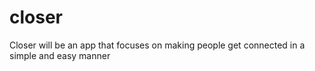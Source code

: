 closer
======

Closer will be an app that focuses on making people get connected in a simple and easy manner